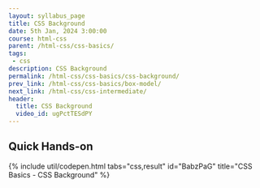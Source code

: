 ```yaml
---
layout: syllabus_page
title: CSS Background
date: 5th Jan, 2024 3:00:00
course: html-css
parent: /html-css/css-basics/
tags:
 - css
description: CSS Background
permalink: /html-css/css-basics/css-background/
prev_link: /html-css/css-basics/box-model/
next_link: /html-css/css-intermediate/
header:
  title: CSS Background
  video_id: ugPctTESdPY
---
```


## Quick Hands-on

{% include util/codepen.html tabs="css,result" id="BabzPaG" title="CSS Basics - CSS Background"  %}
